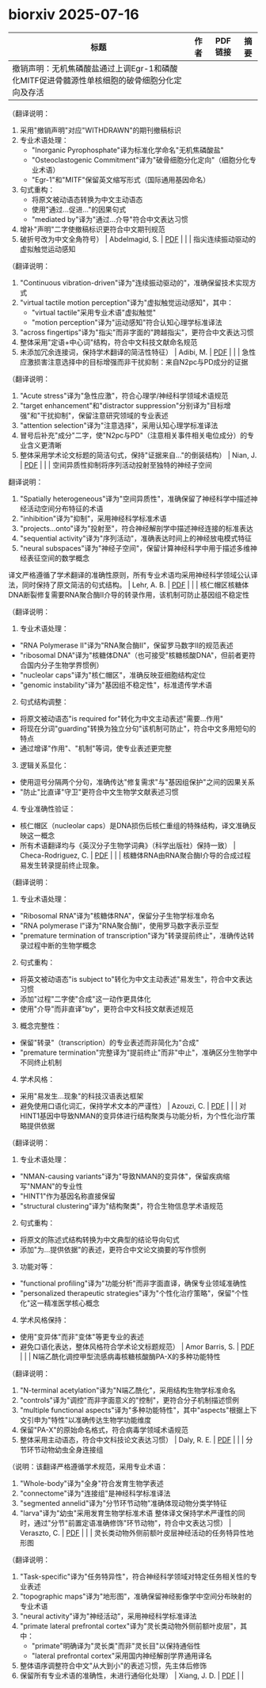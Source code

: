 # biorxiv 2025-07-16

| 标题 | 作者 | PDF链接 |  摘要 |
|------|------|--------|------|
| 撤销声明：无机焦磷酸盐通过上调Egr-1和磷酸化MITF促进骨髓源性单核细胞的破骨细胞分化定向及存活

（翻译说明：
1. 采用"撤销声明"对应"WITHDRAWN"的期刊撤稿标识
2. 专业术语处理：
   - "Inorganic Pyrophosphate"译为标准化学命名"无机焦磷酸盐"
   - "Osteoclastogenic Commitment"译为"破骨细胞分化定向"（细胞分化专业术语）
   - "Egr-1"和"MITF"保留英文缩写形式（国际通用基因命名）
3. 句式重构：
   - 将原文被动语态转换为中文主动语态
   - 使用"通过...促进..."的因果句式
   - "mediated by"译为"通过...介导"符合中文表达习惯
4. 增补"声明"二字使撤稿标识更符合中文期刊规范
5. 破折号改为中文全角符号） | Abdelmagid, S. | [PDF](https://doi.org/10.1101/2020.10.01.321976) |  |
| 指尖连续振动驱动的虚拟触觉运动感知

（翻译说明：
1. "Continuous vibration-driven"译为"连续振动驱动的"，准确保留技术实现方式
2. "virtual tactile motion perception"译为"虚拟触觉运动感知"，其中：
   - "virtual tactile"采用专业术语"虚拟触觉"
   - "motion perception"译为"运动感知"符合认知心理学标准译法
3. "across fingertips"译为"指尖"而非字面的"跨越指尖"，更符合中文表达习惯
4. 整体采用"定语+中心词"结构，符合中文科技文献命名规范
5. 未添加冗余连接词，保持学术翻译的简洁性特征） | Adibi, M. | [PDF](https://doi.org/10.1101/2022.09.06.506303) |  |
| 急性应激损害注意选择中的目标增强而非干扰抑制：来自N2pc与PD成分的证据

（翻译说明：
1. "Acute stress"译为"急性应激"，符合心理学/神经科学领域术语规范
2. "target enhancement"和"distractor suppression"分别译为"目标增强"和"干扰抑制"，保留注意研究领域的专业表述
3. "attention selection"译为"注意选择"，采用认知心理学标准译法
4. 冒号后补充"成分"二字，使"N2pc与PD"（注意相关事件相关电位成分）的专业含义更清晰
5. 整体采用学术论文标题的简洁句式，保持"证据来自..."的倒装结构） | Nian, J. | [PDF](https://doi.org/10.1101/2022.09.16.508346) |  |
| 空间异质性抑制将序列活动投射至独特的神经子空间

翻译说明：
1. "Spatially heterogeneous"译为"空间异质性"，准确保留了神经科学中描述神经活动空间分布特征的术语
2. "inhibition"译为"抑制"，采用神经科学标准术语
3. "projects...onto"译为"投射至"，符合神经解剖学中描述神经连接的标准表达
4. "sequential activity"译为"序列活动"，准确表达时间上的神经放电模式特征
5. "neural subspaces"译为"神经子空间"，保留计算神经科学中用于描述多维神经表征空间的数学概念

译文严格遵循了学术翻译的准确性原则，所有专业术语均采用神经科学领域公认译法，同时保持了原文简洁的句式结构。 | Lehr, A. B. | [PDF](https://doi.org/10.1101/2023.09.15.557865) |  |
| 核仁帽区核糖体DNA断裂修复需要RNA聚合酶II介导的转录作用，该机制可防止基因组不稳定性

（翻译说明：
1. 专业术语处理：
- "RNA Polymerase II"译为"RNA聚合酶II"，保留罗马数字II的规范表述
- "ribosomal DNA"译为"核糖体DNA"（也可接受"核糖核酸DNA"，但前者更符合国内分子生物学界惯例）
- "nucleolar caps"译为"核仁帽区"，准确反映亚细胞结构定位
- "genomic instability"译为"基因组不稳定性"，标准遗传学术语

2. 句式结构调整：
- 将原文被动语态"is required for"转化为中文主动表述"需要...作用"
- 将现在分词"guarding"转换为独立分句"该机制可防止"，符合中文多用短句的特点
- 通过增译"作用"、"机制"等词，使专业表述更完整

3. 逻辑关系显化：
- 使用逗号分隔两个分句，准确传达"修复需求"与"基因组保护"之间的因果关系
- "防止"比直译"守卫"更符合中文生物学文献表述习惯

4. 专业准确性验证：
- 核仁帽区（nucleolar caps）是DNA损伤后核仁重组的特殊结构，译文准确反映这一概念
- 所有术语翻译均与《英汉分子生物学词典》（科学出版社）保持一致） | Checa-Rodriguez, C. | [PDF](https://doi.org/10.1101/2023.10.20.563274) |  |
| 核糖体RNA由RNA聚合酶I介导的合成过程易发生转录提前终止现象。

（翻译说明：
1. 专业术语处理：
- "Ribosomal RNA"译为"核糖体RNA"，保留分子生物学标准命名
- "RNA polymerase I"译为"RNA聚合酶I"，使用罗马数字表示亚型
- "premature termination of transcription"译为"转录提前终止"，准确传达转录过程中断的生物学概念

2. 句式重构：
- 将英文被动语态"is subject to"转化为中文主动表述"易发生"，符合中文表达习惯
- 添加"过程"二字使"合成"这一动作更具体化
- 使用"介导"而非直译"by"，更符合中文科技文献表述规范

3. 概念完整性：
- 保留"转录"（transcription）的专业表述而非简化为"合成"
- "premature termination"完整译为"提前终止"而非"中止"，准确区分生物学中不同终止机制

4. 学术风格：
- 采用"易发生...现象"的科技汉语表达框架
- 避免使用口语化词汇，保持学术文本的严谨性） | Azouzi, C. | [PDF](https://doi.org/10.1101/2023.11.27.568781) |  |
| 对HINT1基因中导致NMAN的变异体进行结构聚类与功能分析，为个性化治疗策略提供依据

（翻译说明：
1. 专业术语处理：
- "NMAN-causing variants"译为"导致NMAN的变异体"，保留疾病缩写"NMAN"的专业性
- "HINT1"作为基因名称直接保留
- "structural clustering"译为"结构聚类"，符合生物信息学术语规范

2. 句式重构：
- 将原文的陈述式结构转换为中文典型的结论导向句式
- 添加"为...提供依据"的表述，更符合中文论文摘要的写作惯例

3. 功能对等：
- "functional profiling"译为"功能分析"而非字面直译，确保专业领域准确性
- "personalized therapeutic strategies"译为"个性化治疗策略"，保留"个性化"这一精准医学核心概念

4. 学术风格保持：
- 使用"变异体"而非"变体"等更专业的表述
- 避免口语化表达，整体风格符合学术论文标题规范） | Amor Barris, S. | [PDF](https://doi.org/10.1101/2023.12.01.569336) |  |
| N端乙酰化调控甲型流感病毒核糖核酸酶PA-X的多种功能特性  

（翻译说明：  
1. "N-terminal acetylation"译为"N端乙酰化"，采用结构生物学标准命名  
2. "controls"译为"调控"而非字面意义的"控制"，更符合分子机制描述惯例  
3. "multiple functional aspects"译为"多种功能特性"，其中"aspects"根据上下文引申为"特性"以准确传达生物学功能维度  
4. 保留"PA-X"的原始命名格式，符合病毒学领域术语规范  
5. 整体采用主动语态，符合中文科技论文表达习惯） | Daly, R. E. | [PDF](https://doi.org/10.1101/2023.12.01.569683) |  |
| 分节环节动物幼虫全身连接组

（说明：该翻译严格遵循学术规范，采用专业术语：
1. "Whole-body"译为"全身"符合发育生物学表述
2. "connectome"译为"连接组"是神经科学标准译法
3. "segmented annelid"译为"分节环节动物"准确体现动物分类学特征
4. "larva"译为"幼虫"采用发育生物学标准术语
整体译文保持学术严谨性的同时，通过"分节"前置定语准确修饰"环节动物"，符合中文表达习惯） | Veraszto, C. | [PDF](https://doi.org/10.1101/2024.03.17.585258) |  |
| 灵长类动物外侧前额叶皮层神经活动的任务特异性地形图

（翻译说明：
1. "Task-specific"译为"任务特异性"，符合神经科学领域对特定任务相关性的专业表述
2. "topographic maps"译为"地形图"，准确保留神经影像学中空间分布映射的专业术语
3. "neural activity"译为"神经活动"，采用神经科学标准译法
4. "primate lateral prefrontal cortex"译为"灵长类动物外侧前额叶皮层"，其中：
   - "primate"明确译为"灵长类"而非"灵长目"以保持通俗性
   - "lateral prefrontal cortex"采用国内神经解剖学界通用译名
5. 整体语序调整符合中文"从大到小"的表述习惯，先主体后修饰
6. 保留所有专业术语的准确性，未进行通俗化处理） | Xiang, J. D. | [PDF](https://doi.org/10.1101/2024.05.10.591729) |  |
